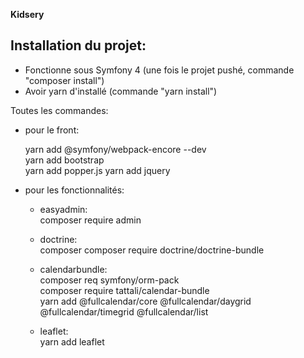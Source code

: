 **Kidsery**

**Installation du projet:**
-

- Fonctionne sous Symfony 4 (une fois le projet pushé, commande "composer install")
- Avoir yarn d'installé (commande "yarn install")

Toutes les commandes: 
- pour le front:
 
    yarn add @symfony/webpack-encore --dev  
    yarn add bootstrap  
    yarn add popper.js
    yarn add jquery  
    
- pour les fonctionnalités:

    - easyadmin:  
    composer require admin
    
    - doctrine:  
    composer composer require doctrine/doctrine-bundle
    
    - calendarbundle:  
    composer req symfony/orm-pack  
    composer require tattali/calendar-bundle  
    yarn add @fullcalendar/core @fullcalendar/daygrid @fullcalendar/timegrid @fullcalendar/list
    
    - leaflet:  
    yarn add leaflet